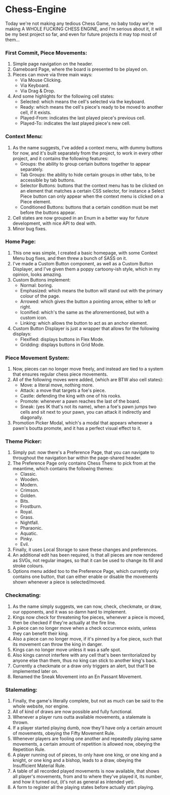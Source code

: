 # Chess-Engine

Today we're not making any tedious Chess Game, no baby today we're making A WHOLE FUCKING CHESS ENGINE, and I'm serious about it, it will be my best project so far, and even for future projects it may top most of them…

### First Commit, Piece Movements:
1. Simple page navigation on the header.
2. Gameboard Page, where the board is presented to be played on.
3. Pieces can move via three main ways:
   * Via Mouse Clicking.
   * Via Keyboard.
   * Via Drag & Drop.
4. And some highlights for the following cell states:
   * Selected: which means the cell's selected via the keyboard.
   * Ready: which means the cell's piece's ready to be moved to another cell, if it exists.
   * Played-From: indicates the last played piece's previous cell.
   * Played-To: indicates the last played piece's new cell.

### Context Menu:
1. As the name suggests, I've added a context menu, with dummy buttons for now, and it's built separately from the project, to work in every other project, and it contains the following features:
   * Groups: the ability to group certain buttons together to appear separately.
   * Tab Groups: the ability to hide certain groups in other tabs, to be accessible by tab buttons.
   * Selector Buttons: buttons that the context menu has to be clicked on an element that matches a certain CSS selector, for instance a Select Piece button can only appear when the context menu is clicked on a Piece element.
   * Conditioned Buttons: buttons that a certain condition must be met before the buttons appear.
2. Cell states are now grouped in an Enum in a better way for future development, with nice API to deal with.
3. Minor bug fixes.

### Home Page:
1. This one was simple, I created a basic homepage, with some Context Menu bug fixes, and then threw a bunch of SASS on it.
2. I've made a Custom Button component, as well as a Custom Button Displayer, and I've given them a poppy cartoony-ish style, which in my opinion, looks amazing.
3. Custom Buttons implement:
   * Normal: boring.
   * Emphasized: which means the button will stand out with the primary colour of the page.
   * Arrowed: which gives the button a pointing arrow, either to left or right.
   * Iconified: which's the same as the aforementioned, but with a custom icon.
   * Linking: which allows the button to act as an anchor element.
 4. Custom Button Displayer is just a wrapper that allows for the following displays:
    * Flexified: displays buttons in Flex Mode.
    * Gridding: displays buttons in Grid Mode.

### Piece Movement System:
1. Now, pieces can no longer move freely, and instead are tied to a system that ensures regular chess piece movements.
2. All of the following moves were added, (which are BTW also cell states):
   * Move: a literal move, nothing more.
   * Attack: a move that targets a foe's piece.
   * Castle: defending the king with one of his rooks.
   * Promote: whenever a pawn reaches the last of the board.
   * Sneak: (yes IK that's not its name), when a foe's pawn jumps two cells and sit next to your pawn, you can attack it indirectly and diagonally.
3. Promotion Picker Modal, which's a modal that appears whenever a pawn's boutta promote, and it has a perfect visual effect to it.

### Theme Picker:
1. Simply put: now there's a Preference Page, that you can navigate to throughout the navigation bar within the page-shared header.
2. The Preference Page only contains Chess Theme to pick from at the meantime, which contains the following themes:
   * Classic.
   * Wooden.
   * Modern.
   * Crimson.
   * Golden.
   * Bits.
   * Frostburn.
   * Royal.
   * Grass.
   * Nightfall.
   * Pharaonic.
   * Aquatic.
   * Pinky.
   * Evil.
3. Finally, it uses Local Storage to save these changes and preferences.
4. An additional edit has been required, is that all pieces are now rendered as SVGs, not regular images, so that it can be used to change its fill and stroke colours.
5. Options menu added too to the Preference Page, which currently only contains one button, that can either enable or disable the movements shown whenever a piece is selected/moved.

### Checkmating:
1. As the name simply suggests, we can now, check, checkmate, or draw, our opponents, and it was so damn hard to implement.
2. Kings now check for threatening foe pieces, whenever a piece is moved, then be checked if they're actually at the fire line.
3. A piece can no longer move when a check occurrence exists, unless they can benefit their king.
4. Also a piece can no longer move, if it's pinned by a foe piece, such that its movement can throw the king in danger.
5. Kings can no longer move unless it was a safe spot.
6. Also kings cannot interfere with any cell that's been territorialized by anyone else than them, thus no king can stick to another king's back.
7. Currently a checkmate or a draw only triggers an alert, but that'll be implemented later on.
8. Renamed the Sneak Movement into an En Passant Movement.

### Stalemating:
1. Finally, the game's literally complete, but not as much can be said to the whole website, nor engine.
2. All of kind of draws are now possible and fully functional.
3. Whenever a player runs outta available movements, a stalemate is thrown.
4. If a player started playing dumb, now they'll have only a certain amount of movements, obeying the Fifty Movement Rule.
5. Whenever players are fooling one another and repeatedly playing same movements, a certain amount of repetition is allowed now, obeying the Repetition Rule.
6. A player running out of pieces, to only have one king, or one king and a knight, or one king and a bishop, leads to a draw, obeying the Insufficient Material Rule.
7. A table of all recorded played movements is now available, that shows all player's movements, from and to where they've played it, its number, and how it turned out, (it's not as general as intended yet).
8. A form to register all the playing states before actually start playing.